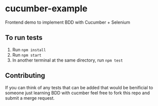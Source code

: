 # cucumber-example
Frontend demo to implement BDD with Cucumber + Selenium

## To run tests
1. Run `npm install`
2. Run `npm start`
3. In another terminal at the same directory, run `npm test`

## Contributing
If you can think of any tests that can be added that would be benificial to someone just learning BDD with cucmber feel free to fork this repo and submit a merge request.